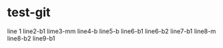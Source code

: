 # test-git
line 1
line2-b1
lime3-mm
line4-b
line5-b
line6-b1
line6-b2
line7-b1
line8-m
line8-b2
line9-b1
